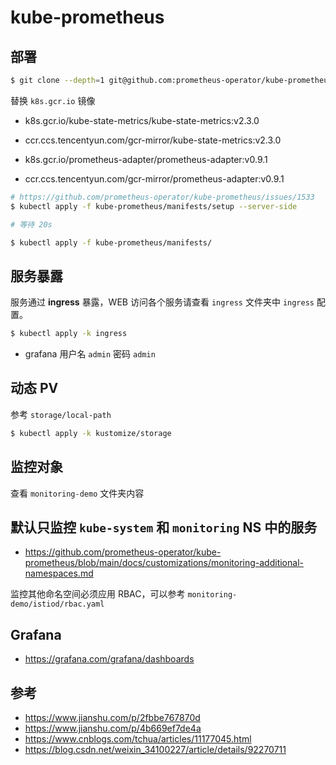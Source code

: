 # kube-prometheus

## 部署

```bash
$ git clone --depth=1 git@github.com:prometheus-operator/kube-prometheus
```

替换 `k8s.gcr.io` 镜像

* k8s.gcr.io/kube-state-metrics/kube-state-metrics:v2.3.0
* ccr.ccs.tencentyun.com/gcr-mirror/kube-state-metrics:v2.3.0

* k8s.gcr.io/prometheus-adapter/prometheus-adapter:v0.9.1
* ccr.ccs.tencentyun.com/gcr-mirror/prometheus-adapter:v0.9.1

```bash
# https://github.com/prometheus-operator/kube-prometheus/issues/1533
$ kubectl apply -f kube-prometheus/manifests/setup --server-side

# 等待 20s

$ kubectl apply -f kube-prometheus/manifests/
```

## 服务暴露

服务通过 **ingress** 暴露，WEB 访问各个服务请查看 `ingress` 文件夹中 `ingress` 配置。

```bash
$ kubectl apply -k ingress
```

* grafana 用户名 `admin` 密码 `admin`

## 动态 PV

参考 `storage/local-path`

```bash
$ kubectl apply -k kustomize/storage
```

## 监控对象

查看 `monitoring-demo` 文件夹内容

## 默认只监控 `kube-system` 和 `monitoring` NS 中的服务

* https://github.com/prometheus-operator/kube-prometheus/blob/main/docs/customizations/monitoring-additional-namespaces.md

监控其他命名空间必须应用 RBAC，可以参考 `monitoring-demo/istiod/rbac.yaml`

## Grafana

* https://grafana.com/grafana/dashboards

## 参考

* https://www.jianshu.com/p/2fbbe767870d
* https://www.jianshu.com/p/4b669ef7de4a
* https://www.cnblogs.com/tchua/articles/11177045.html
* https://blog.csdn.net/weixin_34100227/article/details/92270711
